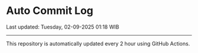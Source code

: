 # Auto Commit Log

Last updated: Tuesday, 02-09-2025 01:18 WIB

---

This repository is automatically updated every 2 hour using GitHub Actions.
